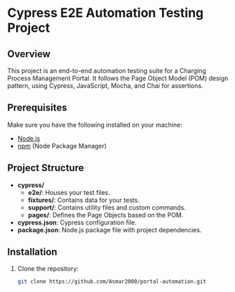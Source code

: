  # Cypress E2E Automation Testing Project

## Overview
This project is an end-to-end automation testing suite for a Charging Process Management Portal. It follows the Page Object Model (POM) design pattern, using Cypress, JavaScript, Mocha, and Chai for assertions.

## Prerequisites
Make sure you have the following installed on your machine:
- [Node.js](https://nodejs.org/)
- [npm](https://www.npmjs.com/) (Node Package Manager)

## Project Structure
- **cypress/**
  - **e2e/**: Houses your test files.
  - **fixtures/**: Contains data for your tests.
  - **support/**: Contains utility files and custom commands.
   - **pages/**: Defines the Page Objects based on the POM.
- **cypress.json**: Cypress configuration file.
- **package.json**: Node.js package file with project dependencies.

## Installation
1. Clone the repository:
   ```bash
   git clone https://github.com/Asmar2000/portal-automation.git
